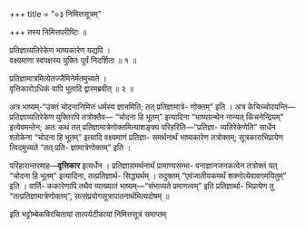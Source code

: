 +++
title = "०३ निमित्तसूत्रम्"

+++
तस्य निमित्तपरीष्टिः ॥

प्रतिज्ञाव्यतिरेकेण भाष्यकारेण यद्यपि ।  
वक्ष्यमाणा स्वपक्षस्य युक्तिः पूर्वं निदर्शिता ॥ १ ॥  

प्रतिज्ञामात्रमित्येतज्जैमिनेर्मतमुच्यते ।  
वृत्तिकारोऽधिकं वापि भूतादि द्वारमब्रवीत् ॥ २ ॥  

अत्र भाष्यम्-“उक्तं चोदनानिमित्तं धर्मस्य ज्ञानमिति; तत् प्रतिज्ञामात्रे-
णोक्तम्” इति । अत्र केचिच्चोदयन्ति—प्रतिज्ञाव्यतिरेकेण युक्तिरपि तत्रोक्तैव—
“चोदना हि भूतम्” इत्यादिना “भाष्यग्रन्थेन नान्यत् किंचनेन्द्रियम्”
इत्येवमन्तेन; अतः कथं तत् प्रतिज्ञामात्रेणोक्तमित्याशङ्क्य परिहरिति—<q>प्रतिज्ञा-
व्यतिरेकेणेति</q> सार्धेन श्लोकेना “चोदना हि भूतम्” इत्यादि वक्ष्यमाणं प्रतिज्ञा-
समर्थनार्थं भाष्यकारेण तत्रोक्तम्; सूत्रकाराभिप्रायेण त्विदमुच्यते “तत् प्रति-
ज्ञामात्रेणोक्तम्” इति ।



परिहारान्तरमाह—**वृत्तिकार** इत्यर्धेन । प्रतिज्ञासमर्थनार्थं प्रामाण्यसम्भा-
वनाज्ञानजनकत्वेन तत्रोक्तं यत् “चोदना हि भूतम्” इत्यादिना, तत्प्रतिज्ञार्थ-
सिद्ध्यर्थम् । तदुक्तम् “एवंजातीयकमर्थं शक्नोत्येवावगमयितुम्” इति । वार्ति-
ककारेणापि तथैव व्याख्यातं भाष्यम्—“संभाव्यते प्रमाणत्वम्” इति प्रतिज्ञार्था-
भिप्रायेण तु “तत्प्रतिज्ञामात्रेणोक्तम्”, सत्संप्रयोगसूत्रापातनार्थमित्यदोषम् ॥


<trailer>इति भट्टोम्बेकविरचितायां तात्पर्यटीकायां
निमित्तसूत्रं समाप्तम्</trailer>
<pb n="121"/>
